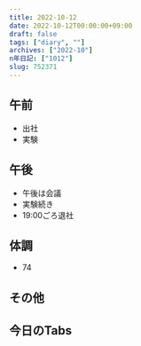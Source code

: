 ```yaml
---
title: 2022-10-12
date: 2022-10-12T00:00:00+09:00
draft: false
tags: ["diary", ""]
archives: ["2022-10"]
n年日記: ["1012"]
slug: 752371
---
```

## 午前
- 出社
- 実験
## 午後
- 午後は会議
- 実験続き
- 19:00ごろ退社
## 体調
- 74
## その他
## 今日のTabs